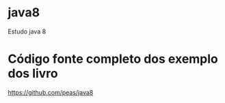 # java8
Estudo java 8

# Código fonte completo dos exemplo dos livro

https://github.com/peas/java8

